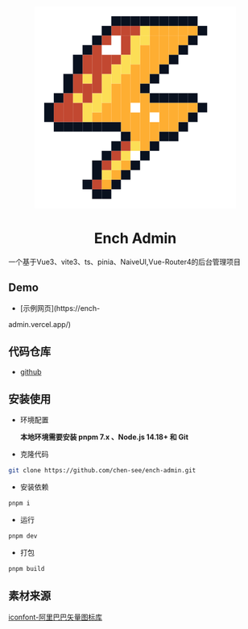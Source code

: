 <div align="center">
  <img src="./public/pixel.svg"/>
    <h1>Ench Admin</h1>
</div>

一个基于Vue3、vite3、ts、pinia、NaiveUI,Vue-Router4的后台管理项目

## Demo

- [示例网页](https://ench-

admin.vercel.app/)

## 代码仓库

- [github](https://github.com/chen-see/ench-admin)

## 安装使用

- 环境配置
  
  **本地环境需要安装 pnpm 7.x 、Node.js 14.18+ 和 Git**

- 克隆代码

```bash
git clone https://github.com/chen-see/ench-admin.git
```

- 安装依赖

```bash
pnpm i
```

- 运行

```bash
pnpm dev
```

- 打包

```bash
pnpm build
```

## 素材来源

[iconfont-阿里巴巴矢量图标库](https://www.iconfont.cn/collections/detail?spm=a313x.7781069.1998910419.d9df05512&cid=39973)